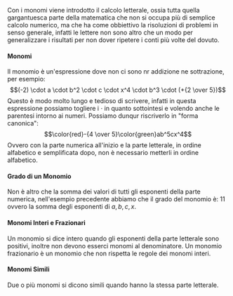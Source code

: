 Con i monomi viene introdotto il calcolo letterale, ossia tutta quella gargantuesca parte della matematica che non si occupa più di semplice calcolo numerico, ma che ha come obbiettivo la risoluzioni di problemi in senso generale, infatti le lettere non sono altro che un modo per generalizzare i risultati per non dover ripetere i conti più volte del dovuto.

#### Monomi

Il monomio è un'espressione dove non ci sono nr addizione ne sottrazione, per esempio:
$$(-2) \cdot a \cdot b^2 \cdot c \cdot x^4 \cdot b^3 \cdot (+{2 \over 5})$$
Questo è modo molto lungo e tedioso di scrivere, infatti in questa espressione possiamo togliere i $\cdot$ in quanto sottointesi e volendo anche le parentesi intorno ai numeri.
Possiamo dunqur riscriverlo in "forma canonica":
$$\color{red}-{4 \over 5}\color{green}ab^5cx^4$$
Ovvero con la parte numerica all'inizio e la parte letterale, in ordine alfabetico e semplificata dopo, non è necessario metterli in ordine alfabetico.

#### Grado di un Monomio

Non è altro che la somma dei valori di tutti gli esponenti della parte numerica, nell'esempio precedente abbiamo che il grado del monomio è: $11$ ovvero la somma degli esponenti di $a,b,c,x$.

#### Monomi Interi e Frazionari

Un monomio si dice intero quando gli esponenti della parte letterale sono positivi, inoltre non devono esserci monomi al denominatore. Un monomio frazionario è un monomio che non rispetta le regole dei monomi interi.


#### Monomi Simili

Due o più monomi si dicono simili quando hanno la stessa parte letterale.